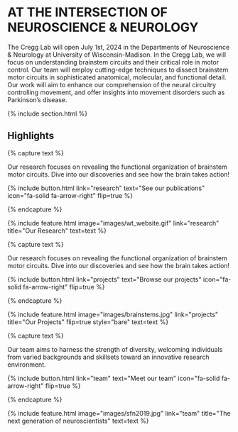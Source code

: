 ---
---

# AT THE INTERSECTION OF NEUROSCIENCE & NEUROLOGY

The Cregg Lab will open July 1st, 2024 in the Departments of Neuroscience & Neurology at University of Wisconsin-Madison. In the Cregg Lab, we will focus on understanding brainstem circuits and their critical role in motor control. Our team will employ cutting-edge techniques to dissect brainstem motor circuits in sophisticated anatomical, molecular, and functional detail. Our work will aim to enhance our comprehension of the neural circuitry controlling movement, and offer insights into movement disorders such as Parkinson’s disease.

{% include section.html %}

## Highlights

{% capture text %}

Our research focuses on revealing the functional organization of brainstem motor circuits. Dive into our discoveries and see how the brain takes action!

{%
  include button.html
  link="research"
  text="See our publications"
  icon="fa-solid fa-arrow-right"
  flip=true
%}

{% endcapture %}

{%
  include feature.html
  image="images/wt_website.gif"
  link="research"
  title="Our Research"
  text=text
%}

{% capture text %}

Our research focuses on revealing the functional organization of brainstem motor circuits. Dive into our discoveries and see how the brain takes action!

{%
  include button.html
  link="projects"
  text="Browse our projects"
  icon="fa-solid fa-arrow-right"
  flip=true
%}

{% endcapture %}

{%
  include feature.html
  image="images/brainstems.jpg"
  link="projects"
  title="Our Projects"
  flip=true
  style="bare"
  text=text
%}

{% capture text %}

Our team aims to harness the strength of diversity, welcoming individuals from varied backgrounds and skillsets toward an innovative research environment. 

{%
  include button.html
  link="team"
  text="Meet our team"
  icon="fa-solid fa-arrow-right"
  flip=true
%}

{% endcapture %}

{%
  include feature.html
  image="images/sfn2019.jpg"
  link="team"
  title="The next generation of neuroscientists"
  text=text
%}
